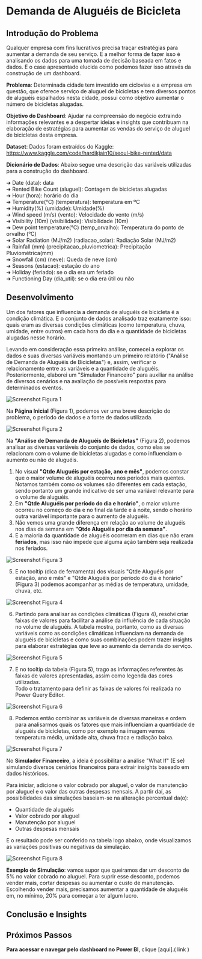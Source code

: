 # Demanda de Aluguéis de Bicicleta 

## **Introdução do Problema** 

Qualquer empresa com fins lucrativos precisa traçar estratégias para aumentar a demanda de seu serviço. E a melhor forma de fazer isso é analisando os dados para uma tomada de decisão baseada em fatos e dados. E o case apresentado elucida como podemos fazer isso através da construção de um dashboard. 

**Problema**: Determinada cidade tem investido em ciclovias e a empresa em questão, que oferece serviço de aluguel de bicicletas e tem diversos pontos de aluguéis espalhados nesta cidade, possui como objetivo aumentar o número de bicicletas alugadas. 

**Objetivo do Dashboard**: Ajudar na compreensão do negócio extraindo informações relevantes e a despertar ideias e insights que contribuam na elaboração de estratégias para aumentar as vendas do serviço de aluguel de bicicletas desta empresa. 

**Dataset**: Dados foram extraídos do Kaggle: https://www.kaggle.com/code/hardikjain10/seoul-bike-rented/data﻿

**Dicionário de Dados**: Abaixo segue uma descrição das variáveis utilizadas para a construção do dashboard.

➔ Date (data): data <br>
➔ Rented Bike Count (aluguel): Contagem de bicicletas alugadas <br>
➔ Hour (hora): horário do dia <br>
➔ Temperature(°C) (temperatura): temperatura em ºC <br>
➔ Humidity(%) (umidade): Umidade(%) <br>
➔ Wind speed (m/s) (vento): Velocidade do vento (m/s) <br>
➔ Visibility (10m) (visibilidade): Visibilidade (10m) <br>
➔ Dew point temperature(°C) (temp_orvalho): Temperatura do ponto de orvalho (°C) <br>
➔ Solar Radiation (MJ/m2) (radiacao_solar): Radiação Solar (MJ/m2) <br>
➔ Rainfall (mm) (precipitacao_pluviometrica): Precipitação Pluviométrica(mm) <br>
➔ Snowfall (cm) (neve): Queda de neve (cm) <br>
➔ Seasons (estacao): estação do ano <br>
➔ Holiday (feriado): se o dia era um feriado <br>
➔ Functioning Day (dia_util): se o dia era útil ou não <br>

## **Desenvolvimento**

Um dos fatores que influencia a demanda de aluguéis de bicicleta é a condição climática. E o conjunto de dados analisado traz exatamente isso: quais eram as diversas condições climáticas (como temperatura, chuva, umidade, entre outros) em cada hora do dia e a quantidade de bicicletas alugadas nesse horário. 

Levando em consideração essa primeira análise, comecei a explorar os dados e suas diversas variáveis montando um primeiro relatório ("Análise de Demanda de Aluguéis de Bicicletas") e, assim, verificar o relacionamento entre as variáveis e a quantidade de aluguéis. Posteriormente, elaborei um "Simulador Financeiro" para auxiliar na análise de diversos cenários e na avaliação de possíveis respostas para determinados eventos. 

![Screenshot](dashboard01.png)
Figura 1

Na **Página Inicial** (Figura 1), podemos ver uma breve descrição do problema, o período de dados e a fonte de dados utilizada. 

![Screenshot](dashboard02.png)
Figura 2

Na **"Análise de Demanda de Aluguéis de Bicicletas"** (Figura 2), podemos analisar as diversas variáveis do conjunto de dados, como elas se relacionam com o volume de bicicletas alugadas e como influenciam o aumento ou não de aluguéis. 
1. No visual **"Qtde Aluguéis por estação, ano e mês"**, podemos constar que o maior volume de aluguéis ocorreu nos períodos mais quentes. Notamos também como os volumes são diferentes em cada estação, sendo portanto um grande indicativo de ser uma variável relevante para o volume de aluguéis. 
2. Em **"Qtde Aluguéis por período do dia e horário"**, o maior volume ocorreu no começo do dia e no final da tarde e à noite, sendo o horário outra variável importante para o aumento de aluguéis. 
3. Não vemos uma grande diferença em relação ao volume de aluguéis nos dias da semana em **"Qtde Aluguéis por dia da semana"**. 
4. E a maioria da quantidade de aluguéis ocorreram em dias que não eram **feriados**, mas isso não impede que alguma ação também seja realizada nos feriados. 

![Screenshot](dashboard03.png)
Figura 3

5. E no tooltip (dica de ferramenta) dos visuais "Qtde Aluguéis por estação, ano e mês" e "Qtde Aluguéis por período do dia e horário" (Figura 3) podemos acompanhar as médias de temperatura, umidade, chuva, etc.

![Screenshot](dashboard04.png)
Figura 4

6. Partindo para analisar as condições climáticas (Figura 4), resolvi criar faixas de valores para facilitar a análise da influência de cada situação no volume de aluguéis. A tabela mostra, portanto, como as diversas variáveis como as condições climáticas influenciam na demanda de aluguéis de bicicletas e como suas combinações podem trazer insights para elaborar estratégias que leve ao aumento da demanda do serviço.

![Screenshot](dashboard05.png)
Figura 5

7. E no tooltip da tabela (Figura 5), trago as informações referentes às faixas de valores apresentadas, assim como legenda das cores utilizadas. <br>
Todo o tratamento para definir as faixas de valores foi realizada no Power Query Editor. 

![Screenshot](dashboard06.png)
Figura 6

8. Podemos então combinar as variáveis de diversas maneiras e ordem para analisarmos quais os fatores que mais influenciam a quantidade de aluguéis de bicicletas, como por exemplo na imagem vemos temperatura média, umidade alta, chuva fraca e radiação baixa. 

![Screenshot](dashboard07.png)
Figura 7

No **Simulador Financeiro**, a ideia é possibilitar a análise "What If" (E se) simulando diversos cenários financeiros para extrair insights baseado em dados históricos. 

Para iniciar, adicione o valor cobrado por aluguel, o valor de manutenção por aluguel e o valor das outras despesas mensais. 
A partir daí, as possibilidades das simulações baseiam-se na alteração percentual da(o):
* Quantidade de aluguéis 
* Valor cobrado por aluguel 
* Manutenção por aluguel
* Outras despesas mensais 

E o resultado pode ser conferido na tabela logo abaixo, onde visualizamos as variações positivas ou negativas da simulação. 

![Screenshot](dashboard08.png)
Figura 8

**Exemplo de Simulação**: vamos supor que queiramos dar um desconto de 5% no valor cobrado no aluguel. Para suprir esse desconto, podemos vender mais, cortar despesas ou aumentar o custo de manutenção. 
Escolhendo vender mais, precisamos aumentar a quantidade de aluguéis em, no mínimo, 20% para começar a ter algum lucro. 

## **Conclusão e Insights**



## **Próximos Passos**



**Para acessar e navegar pelo dashboard no Power BI**, clique [aqui].( link )

